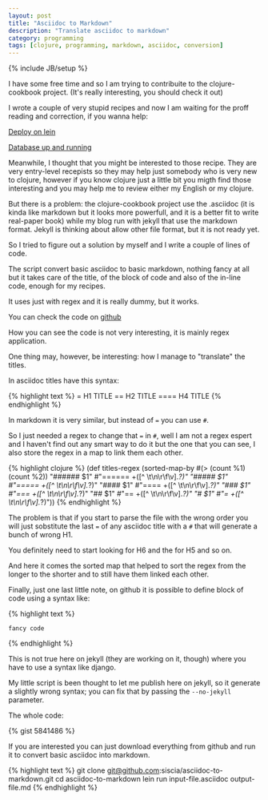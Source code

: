 ```yaml
---
layout: post
title: "Asciidoc to Markdown"
description: "Translate asciidoc to markdown"
category: programming
tags: [clojure, programming, markdown, asciidoc, conversion]
---
```

{% include JB/setup %}

I have some free time and so I am trying to contribuite to the clojure-cookbook project.
(It's really interesting, you should check it out)

I wrote a couple of very stupid recipes and now I am waiting for the proff reading and correction, if you wanna help:

[Deploy on lein](https://github.com/siscia/clojure-cookbook/blob/lein/deployment/deploy-on-lein/deploy-on-lein.asciidoc)

[Database up and running](https://github.com/siscia/clojure-cookbook/blob/database-up-n-running/databases/database-up-n-running/database-up-n-running.asciidoc)


Meanwhile, I thought that you might be interested to those recipe.
They are very entry-level recepists so they may help just somebody who is very new to clojure, however if you know clojure just a little bit you migth find those interesting and you may help me to review either my English or my clojure.

But there is a problem: the clojure-cookbook project use the .asciidoc (it is kinda like markdown but it looks more powerfull, and it is a better fit to write real-paper book) while my blog run with jekyll that use the markdown format.
Jekyll is thinking about allow other file format, but it is not ready yet.

So I tried to figure out a solution by myself and I write a couple of lines of code.

The script convert basic asciidoc to basic markdown, nothing fancy at all but it takes care of the title, of the block of code and also of the in-line code, enough for my recipes.

It uses just with regex and it is really dummy, but it works.

You can check the code on [github](https://github.com/siscia/asciidoc-to-markdown/)

How you can see the code is not very interesting, it is mainly regex application.

One thing may, however, be interesting: how I manage to "translate" the titles.

In asciidoc titles have this syntax:

{% highlight text %}
= H1 TITLE 
== H2 TITLE
==== H4 TITLE
{% endhighlight %}

In markdown it is very similar, but instead of `=` you can use `#`.

So I just needed a regex to change that `=` in `#`, well I am not a regex espert and I haven't find out any smart way to do it but the one that you can see, I also store the regex in a map to link them each other.
 
{% highlight clojure %}
(def titles-regex
  (sorted-map-by #(> (count %1) (count %2))
                 "###### $1" #"====== +([^ \t\n\r\f\v].*?)"
                 "##### $1" #"===== +([^ \t\n\r\f\v].*?)"
                 "#### $1" #"==== +([^ \t\n\r\f\v].*?)"
                 "### $1" #"=== +([^ \t\n\r\f\v].*?)"
                 "## $1" #"== +([^ \t\n\r\f\v].*?)"
                 "# $1" #"= +([^ \t\n\r\f\v].*?)"))
{% endhighlight %}

The problem is that if you start to parse the file with the wrong order you will just sobstitute the last `=` of any asciidoc title with a `#` that will generate a bunch of wrong H1.

You definitely need to start looking for H6 and the for H5 and so on.

And here it comes the sorted map that helped to sort the regex from the longer to the shorter and to still have them linked each other.

Finally, just one last little note, on github it is possible to define block of code using a syntax like:

{% highlight text %}
``` language 
fancy code
```
{% endhighlight %}

This is not true here on jekyll (they are working on it, though) where you have to use a syntax like django.

My little script is been thought to let me publish here on jekyll, so it generate a slightly wrong syntax; you can fix that by passing the `--no-jekyll` parameter.

The whole code:

{% gist 5841486 %}

If you are interested you can just download everything from github and run it to convert basic asciidoc into markdown.

{% highlight text %}
    git clone git@github.com:siscia/asciidoc-to-markdown.git
    cd asciidoc-to-markdown
    lein run input-file.asciidoc output-file.md
{% endhighlight %}